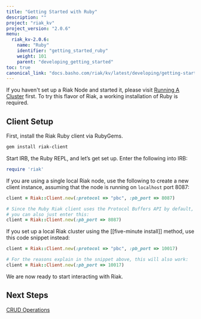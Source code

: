```yaml
---
title: "Getting Started with Ruby"
description: ""
project: "riak_kv"
project_version: "2.0.6"
menu:
  riak_kv-2.0.6:
    name: "Ruby"
    identifier: "getting_started_ruby"
    weight: 101
    parent: "developing_getting_started"
toc: true
canonical_link: "docs.basho.com/riak/kv/latest/developing/getting-started/ruby.md"
---
```




If you haven't set up a Riak Node and started it, please visit [Running A Cluster](/riak/kv/2.0.6/using/running-a-cluster) first. To try this flavor
of Riak, a working installation of Ruby is required.

## Client Setup

First, install the Riak Ruby client via RubyGems.

```bash
gem install riak-client
```

Start IRB, the Ruby REPL, and let’s get set up. Enter the following into
IRB:

```ruby
require 'riak'
```

If you are using a single local Riak node, use the following to create a
new client instance, assuming that the node is running on `localhost`
port 8087:

```ruby
client = Riak::Client.new(:protocol => "pbc", :pb_port => 8087)

# Since the Ruby Riak client uses the Protocol Buffers API by default,
# you can also just enter this:
client = Riak::Client.new(:pb_port => 8087)
```

If you set up a local Riak cluster using the [[five-minute install]]
method, use this code snippet instead:

```ruby
client = Riak::Client.new(:protocol => "pbc", :pb_port => 10017)

# For the reasons explain in the snippet above, this will also work:
client = Riak::Client.new(:pb_port => 10017)
```

We are now ready to start interacting with Riak.

## Next Steps

[CRUD Operations](/riak/kv/2.0.6/developing/getting-started/ruby/crud-operations)
